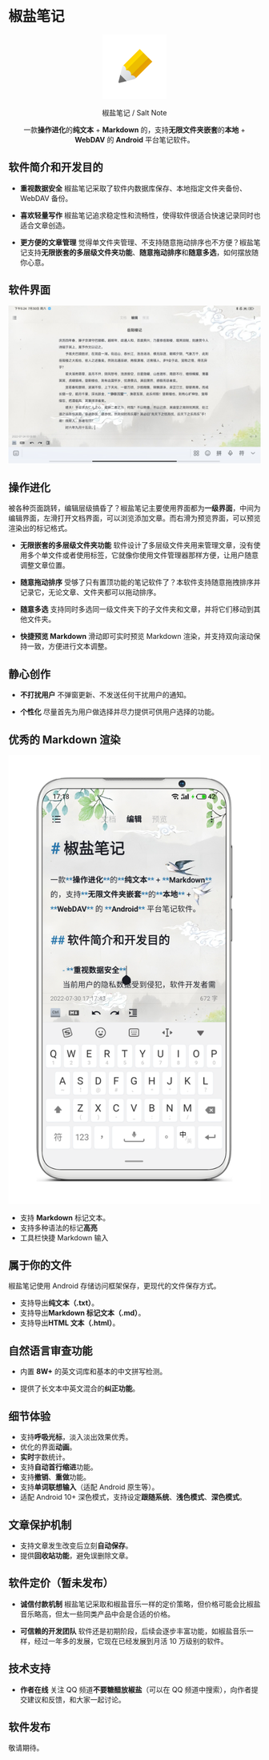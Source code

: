 # 椒盐笔记

<div align="center">
<img width="128" height="128" src="./src/ic_launcher-playstore.png"/>  
  
椒盐笔记 / Salt Note

一款**操作进化**的**纯文本** + **Markdown** 的，支持**无限文件夹嵌套**的**本地** + **WebDAV** 的 **Android** 平台笔记软件。
</div>

## 软件简介和开发目的

- **重视数据安全**
椒盐笔记采取了软件内数据库保存、本地指定文件夹备份、WebDAV 备份。

- **喜欢轻量写作**
椒盐笔记追求稳定性和流畅性，使得软件很适合快速记录同时也适合文章创造。

- **更方便的文章管理**
觉得单文件夹管理、不支持随意拖动排序也不方便？椒盐笔记支持**无限嵌套的多层级文件夹功能**、**随意拖动排序**和**随意多选**，如何摆放随你心意。

## 软件界面

![Pad](./src/screen_pad.jpg)

## 操作进化

被各种页面跳转，编辑层级搞昏了？椒盐笔记主要使用界面都为**一级界面**，中间为编辑界面，左滑打开文档界面，可以浏览添加文章。而右滑为预览界面，可以预览渲染出的标记格式。

- **无限嵌套的多层级文件夹功能**
软件设计了多层级文件夹用来管理文章，没有使用多个单文件或者使用标签，它就像你使用文件管理器那样方便，让用户随意调整文章位置。

- **随意拖动排序**
受够了只有置顶功能的笔记软件了？本软件支持随意拖拽排序并记录它，无论文章、文件夹都可以拖动排序。

- **随意多选**
支持同时多选同一级文件夹下的子文件夹和文章，并将它们移动到其他文件夹。

- **快捷预览 Markdown**
滑动即可实时预览 Markdown 渲染，并支持双向滚动保持一致，方便进行文本调整。

## 静心创作

- **不打扰用户**
不弹窗更新、不发送任何干扰用户的通知。

- **个性化**
尽量首先为用户做选择并尽力提供可供用户选择的功能。

## 优秀的 Markdown 渲染

![Pad](./src/screen_phone.png)

- 支持 **Markdown** 标记文本。
- 支持多种语法的标记**高亮**
- 工具栏快捷 Markdown 输入

## 属于你的文件

椒盐笔记使用 Android 存储访问框架保存，更现代的文件保存方式。

- 支持导出**纯文本（.txt）**。
- 支持导出**Markdown 标记文本（.md）**。
- 支持导出**HTML 文本（.html）**。

## 自然语言审查功能

- 内置 **8W+** 的英文词库和基本的中文拼写检测。

- 提供了长文本中英文混合的**纠正功能**。

## 细节体验

- 支持**呼吸光标**，淡入淡出效果优秀。
- 优化的界面**动画**。
- **实时**字数统计。
- 支持**自动首行缩进**功能。
- 支持**撤销**、**重做**功能。
- 支持**单词联想输入**（适配 Android 原生等）。
- 适配 Android 10+ 深色模式，支持设定**跟随系统**、**浅色模式**、**深色模式**。

## 文章保护机制

- 支持文章发生改变后立刻**自动保存**。
- 提供**回收站功能**，避免误删除文章。

## 软件定价（暂未发布）

- **诚信付款机制**
椒盐笔记采取和椒盐音乐一样的定价策略，但价格可能会比椒盐音乐略高，但太一些同类产品中会是合适的价格。

- **可信赖的开发团队**
软件还是初期阶段，后续会逐步丰富功能，如椒盐音乐一样，经过一年多的发展，它现在已经发展到月活 10 万级别的软件。

## 技术支持

- **作者在线**
关注 QQ 频道**不要糖醋放椒盐**（可以在 QQ 频道中搜索），向作者提交建议和反馈，和大家一起讨论。

## 软件发布

敬请期待。